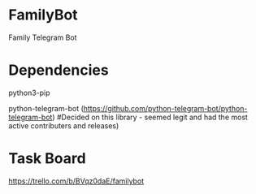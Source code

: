 # FamilyBot
Family Telegram Bot

# Dependencies
python3-pip

python-telegram-bot (https://github.com/python-telegram-bot/python-telegram-bot) #Decided on this library - seemed legit and had the most active contributers and releases)

# Task Board
https://trello.com/b/BVqz0daE/familybot
